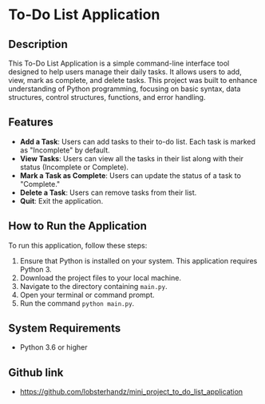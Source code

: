# To-Do List Application

## Description
This To-Do List Application is a simple command-line interface tool designed to help users manage their daily tasks. It allows users to add, view, mark as complete, and delete tasks. This project was built to enhance understanding of Python programming, focusing on basic syntax, data structures, control structures, functions, and error handling.

## Features
- **Add a Task**: Users can add tasks to their to-do list. Each task is marked as "Incomplete" by default.
- **View Tasks**: Users can view all the tasks in their list along with their status (Incomplete or Complete).
- **Mark a Task as Complete**: Users can update the status of a task to "Complete."
- **Delete a Task**: Users can remove tasks from their list.
- **Quit**: Exit the application.

## How to Run the Application
To run this application, follow these steps:

1. Ensure that Python is installed on your system. This application requires Python 3.
2. Download the project files to your local machine.
3. Navigate to the directory containing `main.py`.
4. Open your terminal or command prompt.
5. Run the command `python main.py`.

## System Requirements
- Python 3.6 or higher

## Github link
- https://github.com/lobsterhandz/mini_project_to_do_list_application
